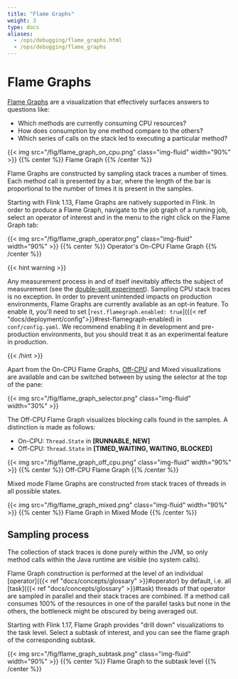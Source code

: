```yaml
---
title: "Flame Graphs"
weight: 3
type: docs
aliases:
  - /ops/debugging/flame_graphs.html
  - /ops/debugging/flame_graphs
---
```

<!--
Licensed to the Apache Software Foundation (ASF) under one
or more contributor license agreements.  See the NOTICE file
distributed with this work for additional information
regarding copyright ownership.  The ASF licenses this file
to you under the Apache License, Version 2.0 (the
"License"); you may not use this file except in compliance
with the License.  You may obtain a copy of the License at

  http://www.apache.org/licenses/LICENSE-2.0

Unless required by applicable law or agreed to in writing,
software distributed under the License is distributed on an
"AS IS" BASIS, WITHOUT WARRANTIES OR CONDITIONS OF ANY
KIND, either express or implied.  See the License for the
specific language governing permissions and limitations
under the License.
-->

# Flame Graphs

[Flame Graphs](http://www.brendangregg.com/flamegraphs.html) are a visualization that effectively surfaces answers to questions like:
- Which methods are currently consuming CPU resources?
- How does consumption by one method compare to the others?
- Which series of calls on the stack led to executing a particular method?

{{< img src="/fig/flame_graph_on_cpu.png" class="img-fluid" width="90%" >}}
{{% center %}}
Flame Graph
{{% /center %}}

Flame Graphs are constructed by sampling stack traces a number of times. Each method call is presented by a bar, where the length of the bar is proportional to the number of times it is present in the samples.

Starting with Flink 1.13, Flame Graphs are natively supported in Flink. In order to produce a Flame Graph, navigate to the job graph of a running job, select an operator of interest and in the menu to the right click on the Flame Graph tab:  

{{< img src="/fig/flame_graph_operator.png" class="img-fluid" width="90%" >}}
{{% center %}}
Operator's On-CPU Flame Graph
{{% /center %}}

{{< hint warning >}}

Any measurement process in and of itself inevitably affects the subject of measurement (see the [double-split experiment](https://en.wikipedia.org/wiki/Double-slit_experiment#Relational_interpretation)). Sampling CPU stack traces is no exception. In order to prevent unintended impacts on production environments, Flame Graphs are currently available as an opt-in feature. To enable it, you'll need to set [`rest.flamegraph.enabled: true`]({{< ref "docs/deployment/config">}}#rest-flamegraph-enabled) in `conf/config.yaml`. We recommend enabling it in development and pre-production environments, but you should treat it as an experimental feature in production.

{{< /hint >}}

Apart from the On-CPU Flame Graphs, [Off-CPU](http://www.brendangregg.com/FlameGraphs/offcpuflamegraphs.html) and Mixed visualizations are available and can be switched between by using the selector at the top of the pane:

{{< img src="/fig/flame_graph_selector.png" class="img-fluid" width="30%" >}}

The Off-CPU Flame Graph visualizes blocking calls found in the samples. A distinction is made as follows:
- On-CPU: `Thread.State` in **[RUNNABLE, NEW]**
- Off-CPU: `Thread.State` in **[TIMED_WAITING, WAITING, BLOCKED]**

{{< img src="/fig/flame_graph_off_cpu.png" class="img-fluid" width="90%" >}}
{{% center %}}
Off-CPU Flame Graph
{{% /center %}}

Mixed mode Flame Graphs are constructed from stack traces of threads in all possible states.

{{< img src="/fig/flame_graph_mixed.png" class="img-fluid" width="90%" >}}
{{% center %}}
Flame Graph in Mixed Mode
{{% /center %}}

##  Sampling process

The collection of stack traces is done purely within the JVM, so only method calls within the Java runtime are visible (no system calls).

Flame Graph construction is performed at the level of an individual [operator]({{< ref "docs/concepts/glossary" >}}#operator) by default,
i.e. all [task]({{< ref "docs/concepts/glossary" >}}#task) threads of that operator are sampled in parallel and their stack traces are combined.
If a method call consumes 100% of the resources in one of the parallel tasks but none in the others,
the bottleneck might be obscured by being averaged out.

Starting with Flink 1.17, Flame Graph provides "drill down" visualizations to the task level.
Select a subtask of interest, and you can see the flame graph of the corresponding subtask.

{{< img src="/fig/flame_graph_subtask.png" class="img-fluid" width="90%" >}}
{{% center %}}
Flame Graph to the subtask level
{{% /center %}}
